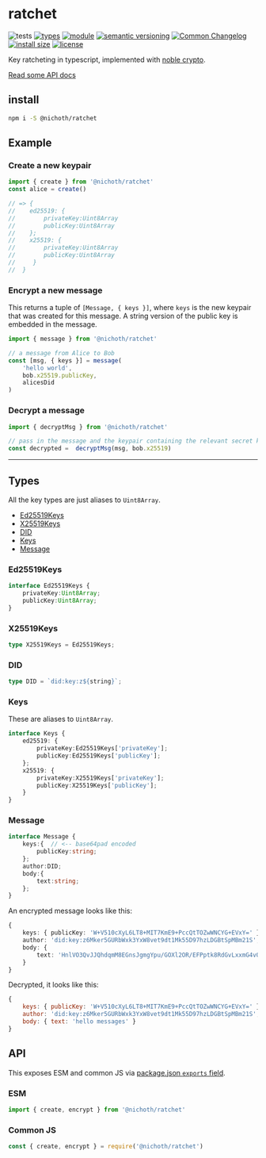 # ratchet
![tests](https://github.com/nichoth/ratchet/actions/workflows/nodejs.yml/badge.svg)
[![types](https://img.shields.io/npm/types/@nichoth/ratchet?style=flat-square)](README.md)
[![module](https://img.shields.io/badge/module-ESM%2FCJS-blue?style=flat-square)](README.md)
[![semantic versioning](https://img.shields.io/badge/semver-2.0.0-blue?logo=semver&style=flat-square)](https://semver.org/)
[![Common Changelog](https://nichoth.github.io/badge/common-changelog.svg)](./CHANGELOG.md)
[![install size](https://flat.badgen.net/packagephobia/install/@nichoth/ratchet)](https://packagephobia.com/result?p=@nichoth/ratchet)
[![license](https://img.shields.io/badge/license-MIT-brightgreen.svg?style=flat-square)](LICENSE)

Key ratcheting in typescript, implemented with [noble crypto](https://paulmillr.com/noble/).

[Read some API docs](https://nichoth.github.io/ratchet/)

<!-- toc -->

## install

```sh
npm i -S @nichoth/ratchet
```

## Example

### Create a new keypair

```ts
import { create } from '@nichoth/ratchet'
const alice = create()

// => {
//    ed25519: {
//        privateKey:Uint8Array
//        publicKey:Uint8Array
//    };
//    x25519: {
//        privateKey:Uint8Array
//        publicKey:Uint8Array
//     }
//  }
```

### Encrypt a new message
This returns a tuple of `[Message, { keys }]`, where `keys` is the new keypair that was created for this message. A string version of the public key is embedded in the message.

```ts
import { message } from '@nichoth/ratchet'

// a message from Alice to Bob
const [msg, { keys }] = message(
    'hello world',
    bob.x25519.publicKey,
    alicesDid
)
```

### Decrypt a message

```ts
import { decryptMsg } from '@nichoth/ratchet'

// pass in the message and the keypair containing the relevant secret key
const decrypted =  decryptMsg(msg, bob.x25519)
```

-------------------------------------------------------------------

## Types

All the key types are just aliases to `Uint8Array`.

* [Ed25519Keys](#ed25519keys)
* [X25519Keys](#x25519keys)
* [DID](#did)
* [Keys](#keys)
* [Message](#message)

### Ed25519Keys

```ts
interface Ed25519Keys {
    privateKey:Uint8Array;
    publicKey:Uint8Array;
}
```

### X25519Keys

```ts
type X25519Keys = Ed25519Keys;
```

### DID
```ts
type DID = `did:key:z${string}`;
```

### Keys
These are aliases to `Uint8Array`.

```ts
interface Keys {
    ed25519: {
        privateKey:Ed25519Keys['privateKey'];
        publicKey:Ed25519Keys['publicKey'];
    };
    x25519: {
        privateKey:X25519Keys['privateKey'];
        publicKey:X25519Keys['publicKey'];
    }
}
```

### Message

```ts
interface Message {
    keys:{  // <-- base64pad encoded
        publicKey:string;
    };
    author:DID;
    body:{
        text:string;
    };
}
```

An encrypted message looks like this:

```ts
{
    keys: { publicKey: 'W+V510cXyL6LT8+MIT7KmE9+PccQtTOZwWNCYG+EVxY=' },
    author: 'did:key:z6Mker5GURbWxk3YxW8vet9dt1Mk55D97hzLDGBtSpMBm21S',
    body: {
        text: 'HnlVO3QvJJQhdqmM8EGnsJgmgYpu/GOXl2OR/EFPptk8RdGvLxxmG4vQQ2pNpm2JxEvlfoZC'
    }
}
```

Decrypted, it looks like this:

```js
{
    keys: { publicKey: 'W+V510cXyL6LT8+MIT7KmE9+PccQtTOZwWNCYG+EVxY=' },
    author: 'did:key:z6Mker5GURbWxk3YxW8vet9dt1Mk55D97hzLDGBtSpMBm21S',
    body: { text: 'hello messages' }
}
```

## API

This exposes ESM and common JS via [package.json `exports` field](https://nodejs.org/api/packages.html#exports).

### ESM
```js
import { create, encrypt } from '@nichoth/ratchet'
```

### Common JS
```js
const { create, encrypt } = require('@nichoth/ratchet')
```
